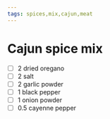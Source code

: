 ```yaml
---
tags: spices,mix,cajun,meat
---
```


# Cajun spice mix

- [ ] 2 dried oregano
- [ ] 2 salt
- [ ] 2 garlic powder
- [ ] 1 black pepper
- [ ] 1 onion powder
- [ ] 0.5 cayenne pepper
